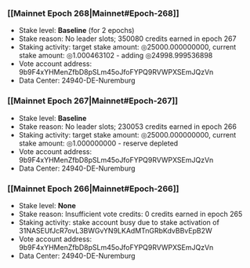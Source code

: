 ### [[Mainnet Epoch 268|Mainnet#Epoch-268]]
* Stake level: **Baseline** (for 2 epochs)
* Stake reason: No leader slots; 350080 credits earned in epoch 267
* Staking activity: target stake amount: ◎25000.000000000, current stake amount: ◎1.000463102 - adding ◎24998.999536898
* Vote account address: 9b9F4xYHMenZfbD8pSLm45oJfoFYPQ9RVWPXSEmJQzVn
* Data Center: 24940-DE-Nuremburg
### [[Mainnet Epoch 267|Mainnet#Epoch-267]]
* Stake level: **Baseline**
* Stake reason: No leader slots; 230053 credits earned in epoch 266
* Staking activity: target stake amount: ◎25000.000000000, current stake amount: ◎1.000000000 - reserve depleted
* Vote account address: 9b9F4xYHMenZfbD8pSLm45oJfoFYPQ9RVWPXSEmJQzVn
* Data Center: 24940-DE-Nuremburg
### [[Mainnet Epoch 266|Mainnet#Epoch-266]]
* Stake level: **None**
* Stake reason: Insufficient vote credits: 0 credits earned in epoch 265
* Staking activity: stake account busy due to stake activation of 31NASEUfJcR7ovL3BWGvYN9LKAdMTnGRbKdvBBvEpB2W
* Vote account address: 9b9F4xYHMenZfbD8pSLm45oJfoFYPQ9RVWPXSEmJQzVn
* Data Center: 24940-DE-Nuremburg